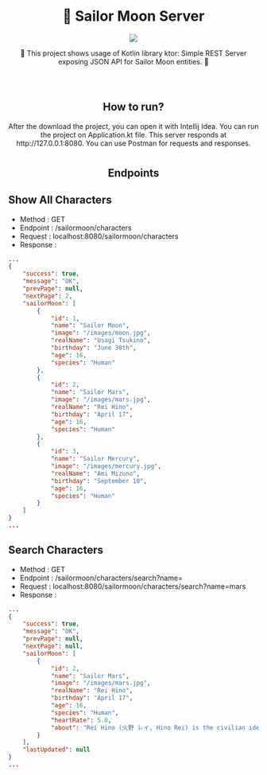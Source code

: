 # <h1 align="center">🌙 Sailor Moon Server</h1>

<p align="center">
<img src="https://github.com/betulnecanli/SailorMoonServer/blob/master/banner/sailorbnnr.png?raw=true"/>
</p>

<p align="center">  
🌙 This project shows usage of Kotlin library ktor: Simple REST Server exposing JSON API for Sailor Moon entities. 🌙
</p>
</br>

# <h2 align="center">How to run?</h2>
<p align="center"> 
After the download the project, you can open it with Intellij Idea. 
You can run the project on Application.kt file.
This server responds at http://127.0.0.1:8080.
You can use Postman for requests and responses.
</p>


# <h2 align="center">Endpoints</h2>
## Show All Characters 
- Method : GET
- Endpoint : /sailormoon/characters
- Request : localhost:8080/sailormoon/characters
- Response : 
```json 
...
{
    "success": true,
    "message": "OK",
    "prevPage": null,
    "nextPage": 2,
    "sailorMoon": [
        {
            "id": 1,
            "name": "Sailor Moon",
            "image": "/images/moon.jpg",
            "realName": "Usagi Tsukino",
            "birthday": "June 30th",
            "age": 16,
            "species": "Human"
        },
        {
            "id": 2,
            "name": "Sailor Mars",
            "image": "/images/mars.jpg",
            "realName": "Rei Hino",
            "birthday": "April 17",
            "age": 16,
            "species": "Human"
        },
        {
            "id": 3,
            "name": "Sailor Mercury",
            "image": "/images/mercury.jpg",
            "realName": "Ami Mizuno",
            "birthday": "September 10",
            "age": 16,
            "species": "Human"
        }
    ]
}
...
```
## Search Characters
- Method : GET
- Endpoint : /sailormoon/characters/search?name=
- Request : localhost:8080/sailormoon/characters/search?name=mars
- Response : 
```json 
...
{
    "success": true,
    "message": "OK",
    "prevPage": null,
    "nextPage": null,
    "sailorMoon": [
        {
            "id": 2,
            "name": "Sailor Mars",
            "image": "/images/mars.jpg",
            "realName": "Rei Hino",
            "birthday": "April 17",
            "age": 16,
            "species": "Human",
            "heartRate": 5.0,
            "about": "Rei Hino (火野 レイ, Hino Rei) is the civilian identity and present-day incarnation of Sailor Mars (セーラーマーズ, Seera Maazu). She is a shrine priestess who lives at Hikawa Shrinewith her Grandfather and the crows Phobos and Deimos in the manga."
        }
    ],
    "lastUpdated": null
}
...
```


